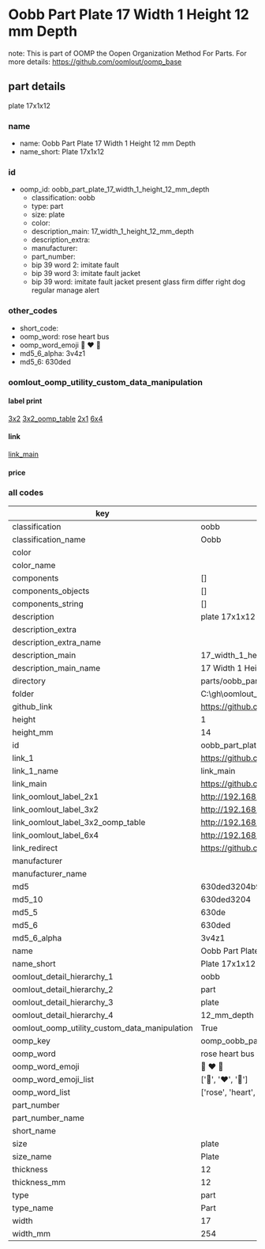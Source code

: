 # Oobb Part Plate 17 Width 1 Height 12 mm Depth  

note: This is part of OOMP the Oopen Organization Method For Parts. For more details: https://github.com/oomlout/oomp_base

##  part details
  



plate 17x1x12



### name
* name: Oobb Part Plate 17 Width 1 Height 12 mm Depth
* name_short: Plate 17x1x12 
### id
* oomp_id: oobb_part_plate_17_width_1_height_12_mm_depth
  * classification: oobb
  * type: part
  * size: plate
  * color: 
  * description_main: 17_width_1_height_12_mm_depth
  * description_extra: 
  * manufacturer: 
  * part_number: 
  * bip 39 word 2: imitate fault
  * bip 39 word 3: imitate fault jacket
  * bip 39 word: imitate fault jacket present glass firm differ right dog regular manage alert

### other_codes
* short_code: 
* oomp_word: rose heart bus
* oomp_word_emoji :rose: :heart: :bus:
* md5_6_alpha: 3v4z1
* md5_6: 630ded






### oomlout_oomp_utility_custom_data_manipulation
#### label print
[3x2](http://192.168.1.245:1112/?label=oomp%203v4z1)
[3x2_oomp_table](http://192.168.1.108:1112/?label=oomp%203v4z1)
[2x1](http://192.168.1.242:1112/?label=oomp%203v4z1)
[6x4](http://192.168.1.55:1112/?label=oomp%203v4z1)    

#### link

[link_main](https://github.com/oomlout/oomlout_oobb_version_4_generated_parts/tree/main/navigation_oomp/oobb/part/plate/17_width_1_height_12_mm_depth/part)                              

#### price







### all codes 
| key | value |  
| --- | --- |  
| classification | oobb |  
| classification_name | Oobb |  
| color |  |  
| color_name |  |  
| components | [] |  
| components_objects | [] |  
| components_string | [] |  
| description | plate 17x1x12 |  
| description_extra |  |  
| description_extra_name |  |  
| description_main | 17_width_1_height_12_mm_depth |  
| description_main_name | 17 Width 1 Height 12 mm Depth |  
| directory | parts/oobb_part_plate_17_width_1_height_12_mm_depth |  
| folder | C:\gh\oomlout_oobb_version_4_generated_parts\parts\oobb_part_plate_17_width_1_height_12_mm_depth |  
| github_link | https://github.com/oomlout/oomlout_oomp_part_src/tree/main/parts/oobb_part_plate_17_width_1_height_12_mm_depth |  
| height | 1 |  
| height_mm | 14 |  
| id | oobb_part_plate_17_width_1_height_12_mm_depth |  
| link_1 | https://github.com/oomlout/oomlout_oobb_version_4_generated_parts/tree/main/navigation_oomp/oobb/part/plate/17_width_1_height_12_mm_depth/part |  
| link_1_name | link_main |  
| link_main | https://github.com/oomlout/oomlout_oobb_version_4_generated_parts/tree/main/navigation_oomp/oobb/part/plate/17_width_1_height_12_mm_depth/part |  
| link_oomlout_label_2x1 | http://192.168.1.242:1112/?label=oomp%203v4z1 |  
| link_oomlout_label_3x2 | http://192.168.1.245:1112/?label=oomp%203v4z1 |  
| link_oomlout_label_3x2_oomp_table | http://192.168.1.108:1112/?label=oomp%203v4z1 |  
| link_oomlout_label_6x4 | http://192.168.1.55:1112/?label=oomp%203v4z1 |  
| link_redirect | https://github.com/oomlout/oomlout_oobb_version_4_generated_parts/tree/main/parts/oobb_plate_17_01_12 |  
| manufacturer |  |  
| manufacturer_name |  |  
| md5 | 630ded3204b9c7b95d317aa0ee14fb8b |  
| md5_10 | 630ded3204 |  
| md5_5 | 630de |  
| md5_6 | 630ded |  
| md5_6_alpha | 3v4z1 |  
| name | Oobb Part Plate 17 Width 1 Height 12 mm Depth |  
| name_short | Plate 17x1x12  |  
| oomlout_detail_hierarchy_1 | oobb |  
| oomlout_detail_hierarchy_2 | part |  
| oomlout_detail_hierarchy_3 | plate |  
| oomlout_detail_hierarchy_4 | 12_mm_depth |  
| oomlout_oomp_utility_custom_data_manipulation | True |  
| oomp_key | oomp_oobb_part_plate_17_width_1_height_12_mm_depth |  
| oomp_word | rose heart bus |  
| oomp_word_emoji | :rose: :heart: :bus: |  
| oomp_word_emoji_list | [':rose:', ':heart:', ':bus:'] |  
| oomp_word_list | ['rose', 'heart', 'bus'] |  
| part_number |  |  
| part_number_name |  |  
| short_name |  |  
| size | plate |  
| size_name | Plate |  
| thickness | 12 |  
| thickness_mm | 12 |  
| type | part |  
| type_name | Part |  
| width | 17 |  
| width_mm | 254 |  
